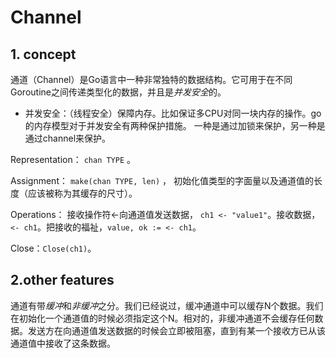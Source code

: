 # Channel

## 1. concept

通道（Channel）是Go语言中一种非常独特的数据结构。它可用于在不同Goroutine之间传递类型化的数据，并且是*并发安全*的。

* 并发安全：（线程安全）保障内存。比如保证多CPU对同一块内存的操作。go的内存模型对于并发安全有两种保护措施。 一种是通过加锁来保护，另一种是通过channel来保护。

Representation： `chan TYPE` 。

Assignment： `make(chan TYPE, len)` ， 初始化值类型的字面量以及通道值的长度（应该被称为其缓存的尺寸）。

Operations： 接收操作符<-向通道值发送数据， `ch1 <- "value1"`。接收数据，`<- ch1`。把接收的福祉，`value, ok := <- ch1`。

Close：`Close(ch1)`。

## 2.other features

通道有带*缓冲*和*非缓冲*之分。我们已经说过，缓冲通道中可以缓存N个数据。我们在初始化一个通道值的时候必须指定这个N。相对的，非缓冲通道不会缓存任何数据。发送方在向通道值发送数据的时候会立即被阻塞，直到有某一个接收方已从该通道值中接收了这条数据。

